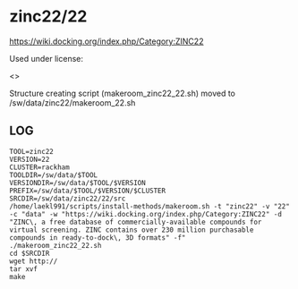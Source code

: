 zinc22/22
========================

<https://wiki.docking.org/index.php/Category:ZINC22>

Used under license:

<>

Structure creating script (makeroom_zinc22_22.sh) moved to /sw/data/zinc22/makeroom_22.sh

LOG
---

    TOOL=zinc22
    VERSION=22
    CLUSTER=rackham
    TOOLDIR=/sw/data/$TOOL
    VERSIONDIR=/sw/data/$TOOL/$VERSION
    PREFIX=/sw/data/$TOOL/$VERSION/$CLUSTER
    SRCDIR=/sw/data/zinc22/22/src
    /home/laekl991/scripts/install-methods/makeroom.sh -t "zinc22" -v "22" -c "data" -w "https://wiki.docking.org/index.php/Category:ZINC22" -d "ZINC\, a free database of commercially-available compounds for virtual screening. ZINC contains over 230 million purchasable compounds in ready-to-dock\, 3D formats" -f"
    ./makeroom_zinc22_22.sh
    cd $SRCDIR
    wget http://
    tar xvf 
    make


